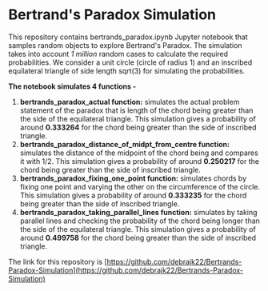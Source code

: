 # Bertrand's Paradox Simulation
This repository contains bertrands_paradox.ipynb Jupyter notebook that samples random objects to explore Bertrand's Paradox.
The simulation takes into account *1 million* random cases to calculate the required probabilities.
We consider a unit circle (circle of radius 1) and an inscribed equilateral triangle of side length sqrt(3) for simulating the probabilities.

**The notebook simulates 4 functions -**
1. **bertrands_paradox_actual function:** simulates the actual problem statement of the paradox that is length of the chord being greater than the side of the equilateral triangle. This simulation gives a probability of around **0.333264** for the chord being greater than the side of inscribed triangle.
2. **bertrands_paradox_distance_of_midpt_from_centre function:** simulates the distance of the midpoint of the chord being and compares it with 1/2. This simulation gives a probability of around **0.250217** for the chord being greater than the side of inscribed triangle.
3. **bertrands_paradox_fixing_one_point function:** simulates chords by fixing one point and varying the other on the circumference of the circle. This simulation gives a probability of around **0.333235** for the chord being greater than the side of inscribed triangle.
4. **bertrands_paradox_taking_parallel_lines function:** simulates by taking parallel lines and checking the probability of the chord being longer than the side of the equilateral triangle. This simulation gives a probability of around **0.499758** for the chord being greater than the side of inscribed triangle.

The link for this repository is [https://github.com/debrajk22/Bertrands-Paradox-Simulation](https://github.com/debrajk22/Bertrands-Paradox-Simulation)
